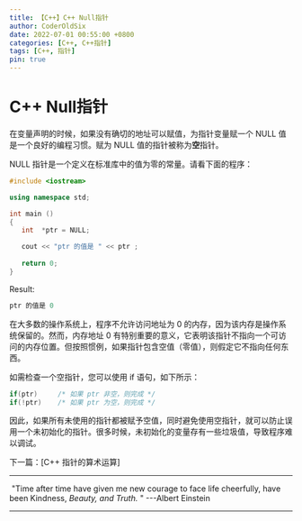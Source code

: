 ```yaml
---
title: 【C++】C++ Null指针
author: CoderOldSix
date: 2022-07-01 00:55:00 +0800
categories: [C++, C++指针]
tags: [C++, 指针]
pin: true
---
```


# C++ Null指针



在变量声明的时候，如果没有确切的地址可以赋值，为指针变量赋一个 NULL 值是一个良好的编程习惯。赋为 NULL 值的指针被称为**空**指针。

NULL 指针是一个定义在标准库中的值为零的常量。请看下面的程序：

```c++
#include <iostream>

using namespace std;

int main ()
{
   int  *ptr = NULL;

   cout << "ptr 的值是 " << ptr ;
 
   return 0;
}
```

Result:

```C++
ptr 的值是 0
```

在大多数的操作系统上，程序不允许访问地址为 0 的内存，因为该内存是操作系统保留的。然而，内存地址 0 有特别重要的意义，它表明该指针不指向一个可访问的内存位置。但按照惯例，如果指针包含空值（零值），则假定它不指向任何东西。

如需检查一个空指针，您可以使用 if 语句，如下所示：

```C++
if(ptr)     /* 如果 ptr 非空，则完成 */
if(!ptr)    /* 如果 ptr 为空，则完成 */
```

因此，如果所有未使用的指针都被赋予空值，同时避免使用空指针，就可以防止误用一个未初始化的指针。很多时候，未初始化的变量存有一些垃圾值，导致程序难以调试。

下一篇：[C++ 指针的算术运算]

---

​			"Time after time have given me new courage to face life cheerfully, have been Kindness, *Beauty, and Truth.* "   ---Albert Einstein

---


